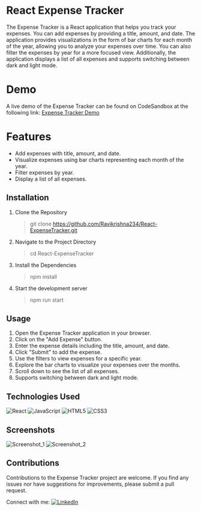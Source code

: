 # React Expense Tracker

The Expense Tracker is a React application that helps you track your expenses. You can add expenses by providing a title, amount, and date. The application provides visualizations in the form of bar charts for each month of the year, allowing you to analyze your expenses over time. You can also filter the expenses by year for a more focused view. Additionally, the application displays a list of all expenses and supports switching between dark and light mode.

# Demo
A live demo of the Expense Tracker can be found on CodeSandbox at the following link:
[Expense Tracker Demo](https://lsrlpg.csb.app/)

# Features

-   Add expenses with title, amount, and date.
-   Visualize expenses using bar charts representing each month of the year.
-   Filter expenses by year.
-   Display a list of all expenses.

## Installation
1) Clone the Repository
	> git clone https://github.com/Ravikrishna234/React-ExpenseTracker.git
2) Navigate to the Project Directory
	> cd React-ExpenseTracker
3) Install the Dependencies
	> npm install
4) Start the development server
	> npm run start

## Usage

1.  Open the Expense Tracker application in your browser.
2.  Click on the "Add Expense" button.
3.  Enter the expense details including the title, amount, and date.
4.  Click "Submit" to add the expense.
5.  Use the filters to view expenses for a specific year.
6.  Explore the bar charts to visualize your expenses over the months.
7.  Scroll down to see the list of all expenses.
8. Supports switching between dark and light mode. 

## Technologies Used

![React](https://img.shields.io/badge/react-%2320232a.svg?style=for-the-badge&logo=react&logoColor=%2361DAFB) ![JavaScript](https://img.shields.io/badge/javascript-%23323330.svg?style=for-the-badge&logo=javascript&logoColor=%23F7DF1E) ![HTML5](https://img.shields.io/badge/html5-%23E34F26.svg?style=for-the-badge&logo=html5&logoColor=white) ![CSS3](https://img.shields.io/badge/css3-%231572B6.svg?style=for-the-badge&logo=css3&logoColor=white) 


## Screenshots
![Screenshot_1](https://github.com/Ravikrishna234/React-ExpenseTracker/assets/41903289/159f6961-39cd-4016-af39-8aa8ee312490)
![Screenshot_2](https://github.com/Ravikrishna234/React-ExpenseTracker/assets/41903289/afc164a1-2f4a-4a4c-b044-aea356e458ca)



## Contributions
Contributions to the Expense Tracker project are welcome. If you find any issues nor have suggestions for improvements, please submit a pull request.

Connect with me: 
[![LinkedIn](https://img.shields.io/badge/linkedin-%230077B5.svg?style=for-the-badge&logo=linkedin&logoColor=white)](https://www.linkedin.com/in/dontula-ravikrishna-905722165/)
